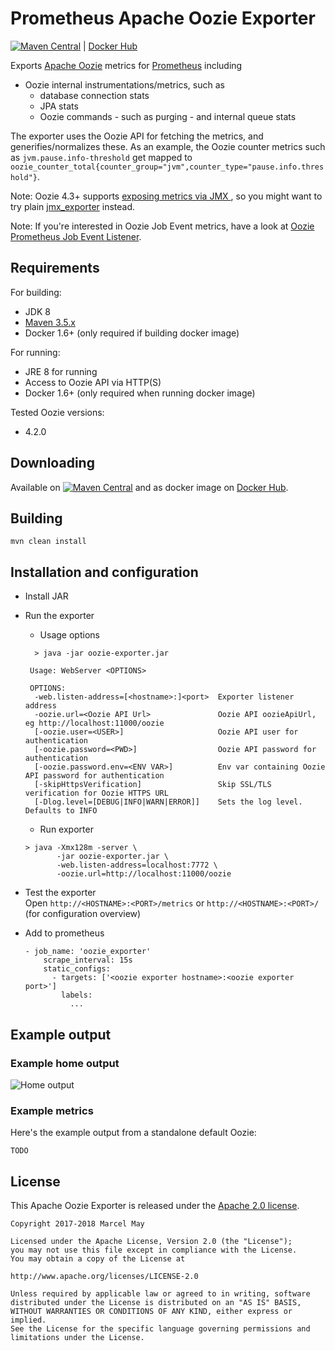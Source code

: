Prometheus Apache Oozie Exporter
=======

[![Maven Central](https://img.shields.io/maven-central/v/de.m3y.prometheus.exporter.oozie/oozie-exporter.svg?style=flat-square)](http://search.maven.org/#search%7Cga%7C1%7Cg%3A%22de.m3y.prometheus.exporter.oozie%22%20AND%20a%3A%22oozie-exporter%22) | [Docker Hub](https://hub.docker.com/r/marcelmay/apache-oozie-exporter/)

Exports [Apache Oozie](http://oozie.apache.org/) metrics for [Prometheus](https://prometheus.io/) including
* Oozie internal instrumentations/metrics, such as
    * database connection stats 
    * JPA stats
    * Oozie commands - such as purging - and internal queue stats
    
The exporter uses the Oozie API for fetching the metrics, and generifies/normalizes these.
As an example, the Oozie counter metrics such as `jvm.pause.info-threshold` get mapped to `oozie_counter_total{counter_group="jvm",counter_type="pause.info.threshold"}`.


Note: Oozie 4.3+ supports [exposing metrics via JMX ](https://issues.apache.org/jira/browse/OOZIE-2507), so you might want to try plain [jmx_exporter](https://github.com/prometheus/jmx_exporter) instead.

Note: If you're interested in Oozie Job Event metrics, have a look at [Oozie Prometheus Job Event Listener](https://github.com/marcelmay/oozie-prometheus-job-event-listener).

## Requirements
For building:
* JDK 8
* [Maven 3.5.x](http://maven.apache.org)
* Docker 1.6+ (only required if building docker image)

For running:
* JRE 8 for running
* Access to Oozie API via HTTP(S)
* Docker 1.6+ (only required when running docker image)

Tested Oozie versions:
* 4.2.0

## Downloading

Available on [![Maven Central](https://img.shields.io/maven-central/v/de.m3y.prometheus.exporter.oozie/oozie-exporter.svg?style=flat-square)](http://search.maven.org/#search%7Cga%7C1%7Cg%3A%22de.m3y.prometheus.exporter.oozie%22%20AND%20a%3A%22oozie-exporter%22) and as docker image on [Docker Hub](https://hub.docker.com/r/marcelmay/apache-oozie-exporter/).

## Building

```mvn clean install```

## Installation and configuration

* Install JAR
 
* Run the exporter

  * Usage options
  
  ```
    > java -jar oozie-exporter.jar

   Usage: WebServer <OPTIONS>

   OPTIONS:
    -web.listen-address=[<hostname>:]<port>  Exporter listener address
    -oozie.url=<Oozie API Url>               Oozie API oozieApiUrl, eg http://localhost:11000/oozie
    [-oozie.user=<USER>]                     Oozie API user for authentication
    [-oozie.password=<PWD>]                  Oozie API password for authentication
    [-oozie.password.env=<ENV VAR>]          Env var containing Oozie API password for authentication
    [-skipHttpsVerification]                 Skip SSL/TLS verification for Oozie HTTPS URL
    [-Dlog.level=[DEBUG|INFO|WARN|ERROR]]    Sets the log level. Defaults to INFO

  ```
  
  * Run exporter
  ```
  > java -Xmx128m -server \
         -jar oozie-exporter.jar \
         -web.listen-address=localhost:7772 \
         -oozie.url=http://localhost:11000/oozie
  ```
  
* Test the exporter  
  Open ```http://<HOSTNAME>:<PORT>/metrics``` or ```http://<HOSTNAME>:<PORT>/``` (for configuration overview)
   
* Add to prometheus
  ```
  - job_name: 'oozie_exporter'
      scrape_interval: 15s
      static_configs:
        - targets: ['<oozie exporter hostname>:<oozie exporter port>']
          labels:
            ...
  ```

## Example output

### Example home output

![Home output](oozie_exporter_home.png)

### Example metrics
Here's the example output from a standalone default Oozie:

```
TODO
```

## License

This Apache Oozie Exporter is released under the [Apache 2.0 license](LICENSE).

```
Copyright 2017-2018 Marcel May  

Licensed under the Apache License, Version 2.0 (the "License");
you may not use this file except in compliance with the License.
You may obtain a copy of the License at

http://www.apache.org/licenses/LICENSE-2.0

Unless required by applicable law or agreed to in writing, software
distributed under the License is distributed on an "AS IS" BASIS,
WITHOUT WARRANTIES OR CONDITIONS OF ANY KIND, either express or implied.
See the License for the specific language governing permissions and
limitations under the License.
```
